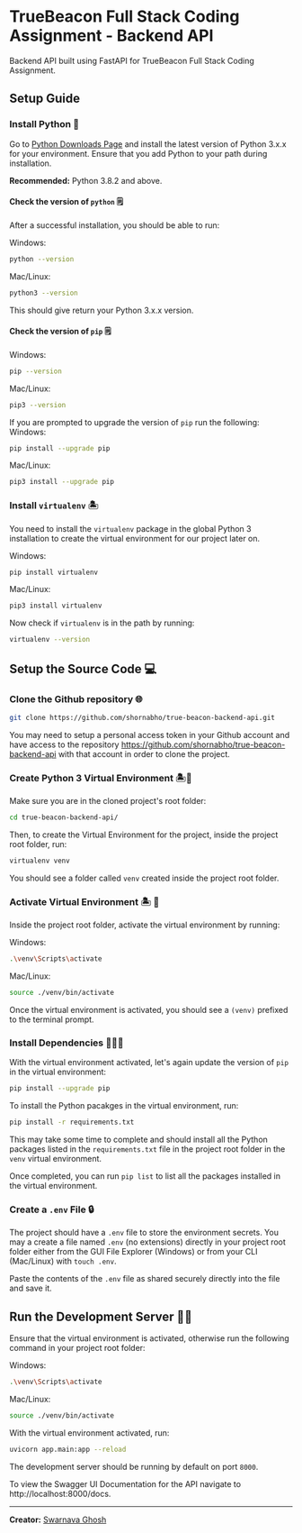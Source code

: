 # TrueBeacon Full Stack Coding Assignment - Backend API

Backend API built using FastAPI for TrueBeacon Full Stack Coding Assignment.

## Setup Guide

### Install Python 🐍

Go to [Python Downloads Page](https://www.python.org/downloads/) and install the latest version of Python 3.x.x for your environment. Ensure that you add Python to your path during installation.

**Recommended:** Python 3.8.2 and above.

#### Check the version of `python` 🗒️

After a successful installation, you should be able to run:

Windows:

```bash
python --version
```

Mac/Linux:

```bash
python3 --version
```

This should give return your Python 3.x.x version.

#### Check the version of `pip` 🗒️

Windows:

```bash
pip --version
```

Mac/Linux:

```bash
pip3 --version
```

If you are prompted to upgrade the version of `pip` run the following:
Windows:

```bash
pip install --upgrade pip
```

Mac/Linux:

```bash
pip3 install --upgrade pip
```

### Install `virtualenv` 🏝️

You need to install the `virtualenv` package in the global Python 3 installation to create the virtual environment for our project later on.

Windows:

```bash
pip install virtualenv
```

Mac/Linux:

```bash
pip3 install virtualenv
```

Now check if `virtualenv` is in the path by running:

```bash
virtualenv --version
```

## Setup the Source Code 💻

### Clone the Github repository 🌐

```bash
git clone https://github.com/shornabho/true-beacon-backend-api.git
```

You may need to setup a personal access token in your Github account and have access to the repository https://github.com/shornabho/true-beacon-backend-api with that account in order to clone the project.

### Create Python 3 Virtual Environment 🏝️🐍

Make sure you are in the cloned project's root folder:

```bash
cd true-beacon-backend-api/
```

Then, to create the Virtual Environment for the project, inside the project root folder, run:

```bash
virtualenv venv
```

You should see a folder called `venv` created inside the project root folder.

### Activate Virtual Environment 🏝️ 🏃

Inside the project root folder, activate the virtual environment by running:

Windows:

```bash
.\venv\Scripts\activate
```

Mac/Linux:

```bash
source ./venv/bin/activate
```

Once the virtual environment is activated, you should see a `(venv)` prefixed to the terminal prompt.

### Install Dependencies 🧑‍🤝‍🧑

With the virtual environment activated, let's again update the version of `pip` in the virtual environment:

```bash
pip install --upgrade pip
```

To install the Python pacakges in the virtual environment, run:

```bash
pip install -r requirements.txt
```

This may take some time to complete and should install all the Python packages listed in the `requirements.txt` file in the project root folder in the `venv` virtual environment.

Once completed, you can run `pip list` to list all the packages installed in the virtual environment.

### Create a `.env` File :lock:

The project should have a `.env` file to store the environment secrets. You may a create a file named `.env` (no extensions) directly in your project root folder either from the GUI File Explorer (Windows) or from your CLI (Mac/Linux) with `touch .env`.

Paste the contents of the `.env` file as shared securely directly into the file and save it.

## Run the Development Server 🏃‍♂️

Ensure that the virtual environment is activated, otherwise run the following command in your project root folder:

Windows:

```bash
.\venv\Scripts\activate
```

Mac/Linux:

```bash
source ./venv/bin/activate
```

With the virtual environment activated, run:

```bash
uvicorn app.main:app --reload
```

The development server should be running by default on port `8000`.

To view the Swagger UI Documentation for the API navigate to http://localhost:8000/docs.

---

**Creator:** [Swarnava Ghosh](https://shornabho.com)
